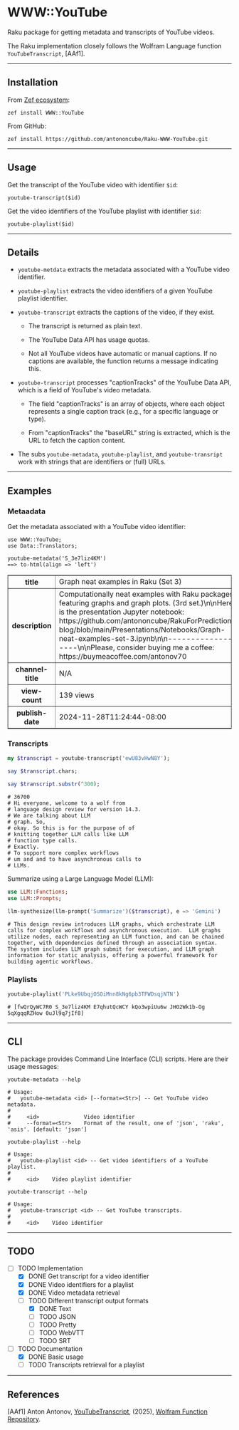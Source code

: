 # WWW::YouTube

Raku package for getting metadata and transcripts of YouTube videos.

The Raku implementation closely follows the Wolfram Language function `YouTubeTranscript`, [AAf1]. 

------

## Installation 

From [Zef ecosystem](https://raku.land):

```
zef install WWW::YouTube
```

From GitHub:

```
zef install https://github.com/antononcube/Raku-WWW-YouTube.git
```

-----

## Usage

Get the transcript of the YouTube video with identifier `$id`:

`youtube-transcript($id)` 

Get the video identifiers of the YouTube playlist with identifier `$id`:

`youtube-playlist($id)`


----

## Details

- `youtube-metdata` extracts the metadata associated with a YouTube video identifier.

- `youtube-playlist` extracts the video identifiers of a given YouTube playlist identifier.

- `youtube-transcript` extracts the captions of the video, if they exist.

  - The transcript is returned as plain text.

  - The YouTube Data API has usage quotas.

  - Not all YouTube videos have automatic or manual captions. If no captions are available, the function returns a message indicating this.

- `youtube-transcript` processes "captionTracks" of the YouTube Data API, which is a field of YouTube's video metadata.

  - The field "captionTracks" is an array of objects, where each object represents a single caption track (e.g., for a specific language or type).

  - From "captionTracks" the "baseURL" string is extracted, which is the URL to fetch the caption content.

- The subs `youtube-metadata`, `youtube-playlist`, and `youtube-transript` work with strings that are identifiers or (full) URLs.

-----

## Examples

### Metaadata

Get the metadata associated with a YouTube video identifier:

```raku, results=asis
use WWW::YouTube;
use Data::Translators;

youtube-metadata('S_3e7liz4KM') 
==> to-html(align => 'left')
```
<table border="1"><tr><th>title</th><td align=left>Graph neat examples in Raku (Set 3)</td></tr><tr><th>description</th><td align=left>Computationally neat examples with Raku packages featuring graphs and graph plots. (3rd set.)\n\nHere is the presentation Jupyter notebook: https://github.com/antononcube/RakuForPrediction-blog/blob/main/Presentations/Notebooks/Graph-neat-examples-set-3.ipynb\n\n------------------\n\nPlease, consider buying me a coffee: https://buymeacoffee.com/antonov70</td></tr><tr><th>channel-title</th><td align=left>N/A</td></tr><tr><th>view-count</th><td align=left>139 views</td></tr><tr><th>publish-date</th><td align=left>2024-11-28T11:24:44-08:00</td></tr></table>


### Transcripts

```raku
my $transcript = youtube-transcript('ewU83vHwN8Y');

say $transcript.chars;

say $transcript.substr(^300);
```
```
# 36700
# Hi everyone, welcome to a wolf from
# language design review for version 14.3.
# We are talking about LLM
# graph. So,
# okay. So this is for the purpose of of
# knitting together LLM calls like LLM
# function type calls.
# Exactly.
# To support more complex workflows
# um and and to have asynchronous calls to
# LLMs.
```

Summarize using a Large Language Model (LLM):

```raku
use LLM::Functions;
use LLM::Prompts;

llm-synthesize(llm-prompt('Summarize')($transcript), e => 'Gemini')
```
```
# This design review introduces LLM graphs, which orchestrate LLM calls for complex workflows and asynchronous execution.  LLM graphs utilize nodes, each representing an LLM function, and can be chained together, with dependencies defined through an association syntax.  The system includes LLM graph submit for execution, and LLM graph information for static analysis, offering a powerful framework for building agentic workflows.
```

### Playlists

```raku
youtube-playlist('PLke9UbqjOSOiMnn8kNg6pb3TFWDsqjNTN')
```
```
# [fwQrQyWC7R0 S_3e7liz4KM E7qhutQcWCY kQo3wpiUu6w JHO2Wk1b-Og 5qXgqqRZHow 0uJl9q7jIf8]
```

-----

## CLI

The package provides Command Line Interface (CLI) scripts. Here are their usage messages:

```shell
youtube-metadata --help
```
```
# Usage:
#   youtube-metadata <id> [--format=<Str>] -- Get YouTube video metadata.
#   
#     <id>              Video identifier
#     --format=<Str>    Format of the result, one of 'json', 'raku', 'asis'. [default: 'json']
```

```shell
youtube-playlist --help
```
```
# Usage:
#   youtube-playlist <id> -- Get video identifiers of a YouTube playlist.
#   
#     <id>    Video playlist identifier
```

```shell
youtube-transcript --help
```
```
# Usage:
#   youtube-transcript <id> -- Get YouTube transcripts.
#   
#     <id>    Video identifier
```

-----

## TODO

- [ ] TODO Implementation
  - [X] DONE Get transcript for a video identifier
  - [X] DONE Video identifiers for a playlist
  - [X] DONE Video metadata retrieval
  - [ ] TODO Different transcript output formats
    - [X] DONE Text
    - [ ] TODO JSON
    - [ ] TODO Pretty
    - [ ] TODO WebVTT
    - [ ] TODO SRT
- [ ] TODO Documentation
  - [X] DONE Basic usage
  - [ ] TODO Transcripts retrieval for a playlist

-----

## References

[AAf1] Anton Antonov,
[YouTubeTranscript](https://resources.wolframcloud.com/FunctionRepository/resources/YouTubeTranscript/),
(2025),
[Wolfram Function Repository](https://resources.wolframcloud.com/FunctionRepository/).